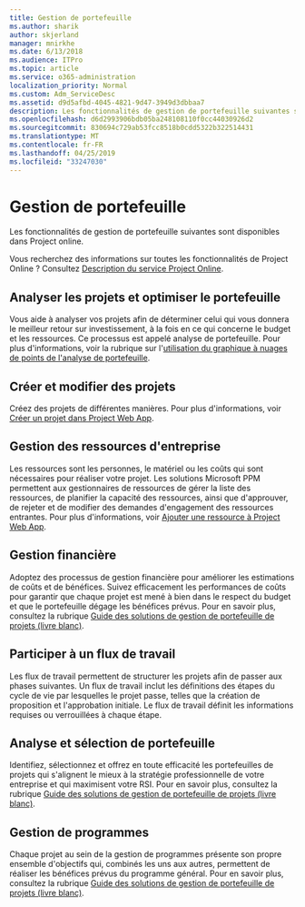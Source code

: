 ```yaml
---
title: Gestion de portefeuille
ms.author: sharik
author: skjerland
manager: mnirkhe
ms.date: 6/13/2018
ms.audience: ITPro
ms.topic: article
ms.service: o365-administration
localization_priority: Normal
ms.custom: Adm_ServiceDesc
ms.assetid: d9d5afbd-4045-4821-9d47-3949d3dbbaa7
description: Les fonctionnalités de gestion de portefeuille suivantes sont disponibles dans Project online.
ms.openlocfilehash: d6d2993906bdb05ba248108110f0cc44030926d2
ms.sourcegitcommit: 830694c729ab53fcc8518b0cdd5322b322514431
ms.translationtype: MT
ms.contentlocale: fr-FR
ms.lasthandoff: 04/25/2019
ms.locfileid: "33247030"
---
```

# <a name="portfolio-management"></a>Gestion de portefeuille

Les fonctionnalités de gestion de portefeuille suivantes sont disponibles dans Project online.
  
Vous recherchez des informations sur toutes les fonctionnalités de Project Online ? Consultez [Description du service Project Online](project-online-service-description.md).
  
## <a name="analyze-projects-and-optimize-portfolio"></a>Analyser les projets et optimiser le portefeuille
<a name="bkmk_AnalyzeProjects"> </a>

Vous aide à analyser vos projets afin de déterminer celui qui vous donnera le meilleur retour sur investissement, à la fois en ce qui concerne le budget et les ressources. Ce processus est appelé analyse de portefeuille. Pour plus d'informations, voir la rubrique sur l'[utilisation du graphique à nuages de points de l'analyse de portefeuille](http://go.microsoft.com/fwlink/?LinkID=823665&amp;clcid=0x409).
  
## <a name="create-and-edit-projects"></a>Créer et modifier des projets
<a name="bkmk_CreateAndEditProjects"> </a>

Créez des projets de différentes manières. Pour plus d'informations, voir [Créer un projet dans Project Web App](http://go.microsoft.com/fwlink/?LinkID=746895&amp;clcid=0x409).
  
## <a name="enterprise-resource-management"></a>Gestion des ressources d'entreprise
<a name="bkmk_ResourceManagement"> </a>

Les ressources sont les personnes, le matériel ou les coûts qui sont nécessaires pour réaliser votre projet. Les solutions Microsoft PPM permettent aux gestionnaires de ressources de gérer la liste des ressources, de planifier la capacité des ressources, ainsi que d'approuver, de rejeter et de modifier des demandes d'engagement des ressources entrantes. Pour plus d'informations, voir [Ajouter une ressource à Project Web App](https://go.microsoft.com/fwlink/p/?LinkId=271320).
  
## <a name="financial-management"></a>Gestion financière
<a name="bkmk_FinancialManagement"> </a>

Adoptez des processus de gestion financière pour améliorer les estimations de coûts et de bénéfices. Suivez efficacement les performances de coûts pour garantir que chaque projet est mené à bien dans le respect du budget et que le portefeuille dégage les bénéfices prévus. Pour en savoir plus, consultez la rubrique [Guide des solutions de gestion de portefeuille de projets (livre blanc)](https://go.microsoft.com/fwlink/p/?LinkId=402633).
  
## <a name="participate-in-workflow"></a>Participer à un flux de travail
<a name="bkmk_ParticipateInWorkflow"> </a>

Les flux de travail permettent de structurer les projets afin de passer aux phases suivantes. Un flux de travail inclut les définitions des étapes du cycle de vie par lesquelles le projet passe, telles que la création de proposition et l'approbation initiale. Le flux de travail définit les informations requises ou verrouillées à chaque étape.
  
## <a name="portfolio-analytics-and-selection"></a>Analyse et sélection de portefeuille
<a name="bkmk_PortfolioAnalyticsandSelection"> </a>

Identifiez, sélectionnez et offrez en toute efficacité les portefeuilles de projets qui s'alignent le mieux à la stratégie professionnelle de votre entreprise et qui maximisent votre RSI. Pour en savoir plus, consultez la rubrique [Guide des solutions de gestion de portefeuille de projets (livre blanc)](https://go.microsoft.com/fwlink/p/?LinkId=402633).
  
## <a name="program-management"></a>Gestion de programmes
<a name="bkmk_ProgramManagement"> </a>

Chaque projet au sein de la gestion de programmes présente son propre ensemble d'objectifs qui, combinés les uns aux autres, permettent de réaliser les bénéfices prévus du programme général. Pour en savoir plus, consultez la rubrique [Guide des solutions de gestion de portefeuille de projets (livre blanc)](https://go.microsoft.com/fwlink/p/?LinkId=402633).
  

